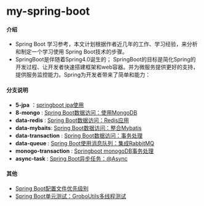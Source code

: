 # my-spring-boot

#### 介绍
- Spring Boot 学习参考，本文计划根据作者近几年的工作、学习经验，来分析和制定一个学习使用 Spring Boot技术的步骤。
- SpringBoot是伴随着Spring4.0诞生的； SpringBoot的目标是简化Spring的开发过程、让开发者快速搭建框架和web容器。并为微服务提供更好的支持，提供服务监控能力。Spring为开发者带来了简单和能力：



#### 分支说明

-  **5-jpa** ：[springboot jpa使用](https://blog.csdn.net/yanyuan_1118/article/details/108753605) 
-  **8-mongo** : [Spring Boot数据访问：使用MongoDB](https://blog.csdn.net/yanyuan_1118/article/details/108879596)
-  **data-redis** : [Spring Boot数据访问：Redis应用](https://blog.csdn.net/yanyuan_1118/article/details/109046462)
- **data-mybaits**: [Spring Boot数据访问：整合Mybatis](https://blog.csdn.net/yanyuan_1118/article/details/109049425)
-  **data-transaction** : [Spring Boot数据访问：事务处理](https://blog.csdn.net/yanyuan_1118/article/details/109195741)
-  **data-queue** : [Spring Boot使用消息队列：集成RabbitMQ](https://blog.csdn.net/yanyuan_1118/article/details/109315768)
-  **monogo-transaction** : [Springboot monogoDB事务处理](https://blog.csdn.net/yanyuan_1118/article/details/109624106)
-  **async-task** : [Spring Boot异步任务：@Async](https://blog.csdn.net/yanyuan_1118/article/details/109200434)

#### 其他
- [Spring Boot配置文件优先级别](https://blog.csdn.net/yanyuan_1118/article/details/108129101)
- [Spring Boot单元测试：GroboUtils多线程测试](https://blog.csdn.net/yanyuan_1118/article/details/107757670)